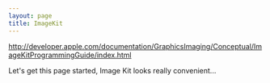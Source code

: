 ```yaml
---
layout: page
title: ImageKit
---
```


http://developer.apple.com/documentation/GraphicsImaging/Conceptual/ImageKitProgrammingGuide/index.html

Let's get this page started, Image Kit looks really convenient...

